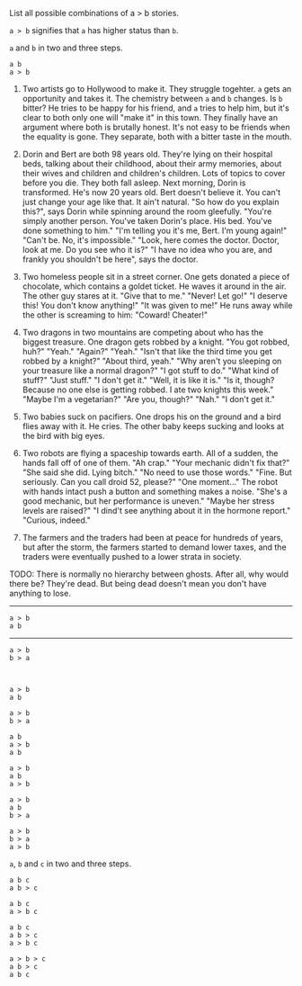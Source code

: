 List all possible combinations of a > b stories.

`a > b` signifies that `a` has higher status than `b`.

`a` and `b` in two and three steps.

    a b
    a > b

1. Two artists go to Hollywood to make it. They struggle togehter. `a` gets an opportunity and takes it. The chemistry between `a` and `b` changes. Is `b` bitter? He tries to be happy for his friend, and `a` tries to help him, but it's clear to both only one will "make it" in this town. They finally have an argument where both is brutally honest. It's not easy to be friends when the equality is gone. They separate, both with a bitter taste in the mouth.

2. Dorin and Bert are both 98 years old. They're lying on their hospital beds, talking about their childhood, about their army memories, about their wives and children and children's children. Lots of topics to cover before you die. They both fall asleep. Next morning, Dorin is transformed. He's now 20 years old. Bert doesn't believe it. You can't just change your age like that. It ain't natural. "So how do you explain this?", says Dorin while spinning around the room gleefully. "You're simply another person. You've taken Dorin's place. His bed. You've done something to him." "I'm telling you it's me, Bert. I'm young again!" "Can't be. No, it's impossible." "Look, here comes the doctor. Doctor, look at me. Do you see who it is?" "I have no idea who you are, and frankly you shouldn't be here", says the doctor.

3. Two homeless people sit in a street corner. One gets donated a piece of chocolate, which contains a goldet ticket. He waves it around in the air. The other guy stares at it. "Give that to me." "Never! Let go!" "I deserve this! You don't know anything!" "It was given to me!" He runs away while the other is screaming to him: "Coward! Cheater!"

4. Two dragons in two mountains are competing about who has the biggest treasure. One dragon gets robbed by a knight. "You got robbed, huh?" "Yeah." "Again?" "Yeah." "Isn't that like the third time you get robbed by a knight?" "About third, yeah." "Why aren't you sleeping on your treasure like a normal dragon?" "I got stuff to do." "What kind of stuff?" "Just stuff." "I don't get it." "Well, it is like it is." "Is it, though? Because no one else is getting robbed. I ate two knights this week." "Maybe I'm a vegetarian?" "Are you, though?" "Nah." "I don't get it."

5. Two babies suck on pacifiers. One drops his on the ground and a bird flies away with it. He cries. The other baby keeps sucking and looks at the bird with big eyes.

6. Two robots are flying a spaceship towards earth. All of a sudden, the hands fall off of one of them. "Ah crap." "Your mechanic didn't fix that?" "She said she did. Lying bitch." "No need to use those words." "Fine. But seriously. Can you call droid 52, please?" "One moment..." The robot with hands intact push a button and something makes a noise. "She's a good mechanic, but her performance is uneven." "Maybe her stress levels are raised?" "I dind't see anything about it in the hormone report." "Curious, indeed."

7. The farmers and the traders had been at peace for hundreds of years, but after the storm, the farmers started to demand lower taxes, and the traders were eventually pushed to a lower strata in society.



TODO: There is normally no hierarchy between ghosts. After all, why would there be? They're dead. But being dead doesn't mean you don't have anything to lose.

---

    a > b
    a b

---

    a > b
    b > a



    a > b
    a b

    a > b
    b > a

    a b
    a > b
    a b

    a > b
    a b
    a > b

    a > b
    a b
    b > a

    a > b
    b > a
    a > b

`a`, `b` and `c` in two and three steps.

    a b c
    a b > c

    a b c
    a > b c

    a b c
    a b > c
    a > b c

    a > b > c
    a b > c
    a b c
